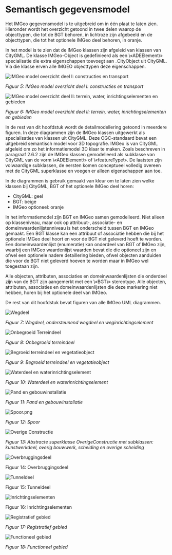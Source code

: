 Semantisch gegevensmodel
========================

Het IMGeo gegevensmodel is te uitgebreid om in één plaat te laten zien.
Hieronder wordt het overzicht getoond in twee delen waarop de objecttypen, die tot de BGT behoren, in lichtroze zijn afgebeeld en de objecttypen, die tot het optionele IMGeo deel behoren, in oranje.

In het model is te zien dat de IMGeo klassen zijn afgeleid van klassen van CityGML. De klasse IMGeo-Object is gedefinieerd als een \«ADEElement\» specialisatie die extra eigenschappen toevoegt aan \_CityObject uit CityGML. Via die klasse erven alle IMGEO objecttypen deze eigenschappen.

![IMGeo model overzicht deel I: constructies en transport](../afbeeldingen-opmaak/imgeo-fig-overzicht-model-constructies-transport.png)

_Figuur 5: IMGeo model overzicht deel I: constructies en transport_

![IMGeo model overzicht deel II: terrein, water, inrichtingselementen en
gebieden](../afbeeldingen-opmaak/imgeo-fig-overzicht-model-terrein-water-inrichtingselementen-gebieden.png)

_Figuur 6: IMGeo model overzicht deel II: terrein, water, inrichtingselementen en gebieden_

In de rest van dit hoofdstuk wordt de detailmodellering getoond in meerdere figuren. In deze diagrammen zijn de IMGeo klassen uitgewerkt als specialisaties van klassen uit CityGML. Deze OGC-standaard bevat een uitgebreid semantisch model voor 3D topografie. IMGeo is van CityGML afgeleid om zo het informatiemodel 3D klaar te maken. Zoals beschreven in paragraaf 2.6.2 zijn de IMGeo klassen gemodelleerd als subklasse van CityGML van de vorm \«ADEElement\» of \«featureType\». De laatsten zijn volwaardige subklassen, de eersten komen conceptueel volledig overeen met de CityGML superklasse en voegen er alleen eigenschappen aan toe.

In de diagrammen is gebruik gemaakt van kleur om te laten zien welke klassen bij CityGML, BGT of het optionele IMGeo deel horen:

-   CityGML: geel
-   BGT: beige
-   IMGeo optioneel: oranje

In het informatiemodel zijn BGT en IMGeo samen gemodelleerd. Niet alleen op klasseniveau, maar ook op attribuut-, associatie- en domeinwaardenlijstenniveau is het onderscheid tussen BGT en IMGeo gemaakt. Een BGT klasse kan een attribuut of associatie hebben die bij het optionele IMGeo deel hoort en voor de BGT niet geleverd hoeft te worden. Een domeinwaardenlijst (enumeratie) kan onderdeel van BGT of IMGeo zijn, waarbij een IMGeo waardenlijst waarden bevat die die optioneel zijn en ofwel een optionele nadere detaillering bieden, ofwel objecten aanduiden die voor de BGT niet geleverd hoeven te worden maar in IMGeo wel toegestaan zijn.

Alle objecten, attributen, associaties en domeinwaardenlijsten die onderdeel zijn van de BGT zijn aangemerkt met een \«BGT\» stereotype. Alle objecten, attributen, associaties en domeinwaardenlijsten die deze markering niet hebben, horen bij het optionele deel van IMGeo.

De rest van dit hoofdstuk bevat figuren van alle IMGeo UML diagrammen.

![Wegdeel](../afbeeldingen-opmaak/imgeo-fig-uml-wegdeel.png)

_Figuur 7: Wegdeel, ondersteunend wegdeel en weginrichtingselement_

![Onbegroeid Terreindeel](../afbeeldingen-opmaak/imgeo-fig-uml-onbegroeidterreindeel.png)

_Figuur 8: Onbegroeid terreindeel_

![Begroeid terreindeel en vegetatieobject](../afbeeldingen-opmaak/imgeo-fig-uml-begroeidterreindeel-vegetatieobject.png)

_Figuur 9: Begroeid terreindeel en vegetatieobject_

![Waterdeel en waterinrichtingselement](../afbeeldingen-opmaak/imgeo-fig-uml-waterdeel-waterinrichtingslement.png)

_Figuur 10: Waterdeel en waterinrichtingselement_

![Pand en gebouwinstallatie](../afbeeldingen-opmaak/imgeo-fig-uml-pand-gebouwinstallatie.png)

_Figuur 11: Pand en gebouwinstallatie_

![Spoor.png](../afbeeldingen-opmaak/imgeo-fig-uml-spoor.png)

_Figuur 12: Spoor_

![Overige Constructie](../afbeeldingen-opmaak/imgeo-fig-uml-overige-constructie.png)

_Figuur 13: Abstracte superklasse OverigeConstructie met subklassen:
kunstwerkdeel, overig bouwwerk, scheiding en overige scheiding_

![Overbruggingsdeel](../afbeeldingen-opmaak/imgeo-fig-uml-overbruggingsdeel.png)

Figuur 14: Overbruggingsdeel

![Tunneldeel](../afbeeldingen-opmaak/imgeo-fig-uml-tunneldeel.png)

Figuur 15: Tunneldeel

![Inrichtingselementen](../afbeeldingen-opmaak/imgeo-fig-uml-inrichtingselementen.png)

Figuur 16: Inrichtingselementen

![Registratief gebied](../afbeeldingen-opmaak/imgeo-fig-uml-registratief-gebied.png)

_Figuur 17: Registratief gebied_

![Functioneel gebied](../afbeeldingen-opmaak/imgeo-fig-uml-functioneel-gebied.png)

_Figuur 18: Functioneel gebied_
